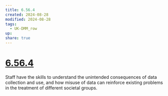 ```yaml
---
title: 6.56.4
created: 2024-08-28
modified: 2024-08-28
tags:
  - UK-DMM_row
up: 
share: true
---
```

# [6.56.4](6.56.4.md)

Staff have the skills to understand the unintended consequences of data collection and use, and how misuse of data can reinforce existing problems in the treatment of different societal groups.
